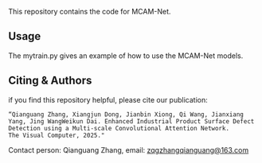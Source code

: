 This repository contains the code for MCAM-Net.

## Usage
The mytrain.py gives an example of how to use the MCAM-Net models.


## Citing & Authors
if you find this repository helpful, please cite our publication:

```
“Qianguang Zhang, Xiangjun Dong, Jianbin Xiong, Qi Wang, Jianxiang Yang, Jing WangWeikun Dai. Enhanced Industrial Product Surface Defect Detection using a Multi-scale Convolutional Attention Network.
The Visual Computer, 2025."
```

Contact person: Qianguang Zhang,  email: zqgzhangqianguang@163.com

